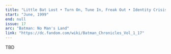 ```yaml
---
title: "Little Bat Lost • Turn On, Tune In, Freak Out • Identity Crisis"
start: "June, 1999"
end: null
issue: 17
arc: "Batman: No Man's Land"
link: "https://dc.fandom.com/wiki/Batman_Chronicles_Vol_1_17"
---
```


TBD
